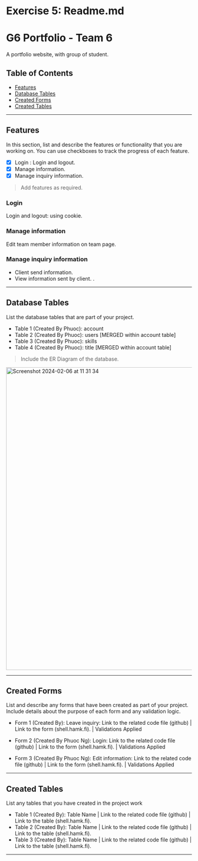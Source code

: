 # Exercise 5: Readme.md

# G6 Portfolio - Team 6

A portfolio website, with group of student.

## Table of Contents
- [Features](#features)
- [Database Tables](#database-tables)
- [Created Forms](#created-forms)
- [Created Tables](#created-tables)

---

## Features

In this section, list and describe the features or functionality that you are working on. You can use checkboxes to track the progress of each feature.

- [x] Login : Login and logout. 
- [x] Manage information.
- [x] Manage inquiry information.

> Add features as required. 

### Login

Login and logout: using cookie.

### Manage information

Edit team member information on team page.

### Manage inquiry information

- Client send information.
- View information sent by client.
.

---

## Database Tables

List the database tables that are part of your project. 

- Table 1 (Created By Phuoc): account
- Table 2 (Created By Phuoc): users [MERGED within account table]
- Table 3 (Created By Phuoc): skills
- Table 4 (Created By Phuoc): title [MERGED within account table]

> Include the ER Diagram of the database. 
<img width="818" alt="Screenshot 2024-02-06 at 11 31 34" src="https://github.com/phuocnguyen2201/portfolio_project_php/assets/18252718/0e27a1bc-3c9c-4c10-8a23-f43c95e0eca7">

---

## Created Forms

List and describe any forms that have been created as part of your project. Include details about the purpose of each form and any validation logic.

- Form 1 (Created By): Leave inquiry: Link to the related code file (github) | Link to the form (shell.hamk.fi). | Validations Applied

- Form 2 (Created By Phuoc Ng): Login: Link to the related code file (github) | Link to the form (shell.hamk.fi). | Validations Applied

- Form 3 (Created By Phuoc Ng): Edit information: Link to the related code file (github) | Link to the form (shell.hamk.fi). | Validations Applied


---

## Created Tables

List any tables that you have created in the project work

- Table 1 (Created By): Table Name | Link to the related code file (github) | Link to the table (shell.hamk.fi).
- Table 2 (Created By): Table Name | Link to the related code file (github) | Link to the table (shell.hamk.fi).
- Table 3 (Created By): Table Name | Link to the related code file (github) | Link to the table (shell.hamk.fi).

---
